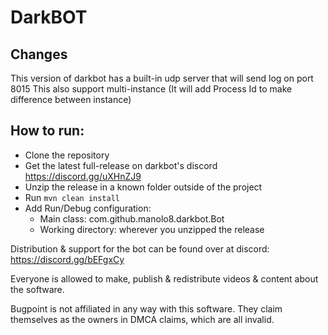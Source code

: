# DarkBOT
## Changes 
This version of darkbot has a built-in udp server that will send log on port 8015
This also support multi-instance (It will add Process Id to make difference between instance)

## How to run:
- Clone the repository
- Get the latest full-release on darkbot's discord https://discord.gg/uXHnZJ9
- Unzip the release in a known folder outside of the project
- Run `mvn clean install`
- Add Run/Debug configuration:
  - Main class: com.github.manolo8.darkbot.Bot
  - Working directory: wherever you unzipped the release

Distribution & support for the bot can be found over at discord: https://discord.gg/bEFgxCy

Everyone is allowed to make, publish & redistribute videos & content about the software.

Bugpoint is not affiliated in any way with this software. They claim themselves as the owners in DMCA claims, which are all invalid.
